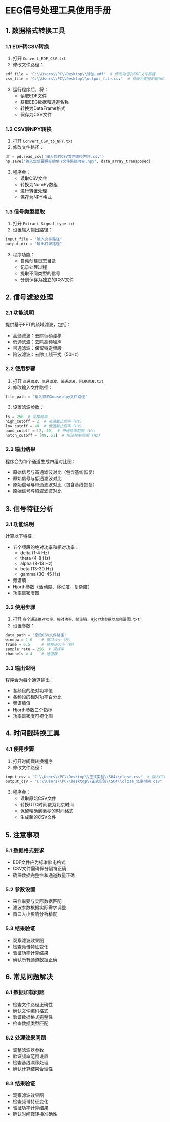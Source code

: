 # EEG信号处理工具使用手册

## 1. 数据格式转换工具

### 1.1 EDF转CSV转换
1. 打开 `Convert_EDF_CSV.txt`
2. 修改文件路径：
```python
edf_file = 'C:\\Users\\PC\\Desktop\\滤波.edf'  # 修改为您的EDF文件路径
csv_file = 'C:\\Users\\PC\\Desktop\\output_file.csv'  # 修改为期望的输出CSV文件路径
```
3. 运行程序后，将：
   - 读取EDF文件
   - 获取EEG数据和通道名称
   - 转换为DataFrame格式
   - 保存为CSV文件

### 1.2 CSV转NPY转换
1. 打开 `Convert_CSV_to_NPY.txt`
2. 修改文件路径：
```python
df = pd.read_csv('输入您的CSV文件路径内容.csv')
np.save('输入您想要保存的NPY文件路径内容.npy', data_array_transposed)
```
3. 程序会：
   - 读取CSV文件
   - 转换为NumPy数组
   - 进行转置处理
   - 保存为NPY格式

### 1.3 信号类型提取
1. 打开 `Extract_Signal_type.txt`
2. 设置输入输出路径：
```python
input_file = "输入文件路径"
output_dir = "输出目录路径"
```
3. 程序功能：
   - 自动创建日志目录
   - 记录处理过程
   - 提取不同类型的信号
   - 分别保存为独立的CSV文件

## 2. 信号滤波处理

### 2.1 功能说明
提供基于FFT的频域滤波，包括：
- 高通滤波：去除低频漂移
- 低通滤波：去除高频噪声
- 带通滤波：保留特定频段
- 陷波滤波：去除工频干扰（50Hz）

### 2.2 使用步骤
1. 打开 `高通滤波、低通滤波、带通滤波、陷波滤波.txt`
2. 修改输入文件路径：
```python
file_path = "输入您的Xmuse.npy文件路径"
```
3. 设置滤波参数：
```python
fs = 256  # 采样频率
high_cutoff = 2  # 高通截止频率 (Hz)
low_cutoff = 40  # 低通截止频率 (Hz)
band_cutoff = [2, 40]  # 带通频率范围 (Hz)
notch_cutoff = [49, 51]  # 陷波频率范围 (Hz)
```

### 2.3 输出结果
程序会为每个通道生成四组对比图：
- 原始信号与高通滤波对比（包含基线恢复）
- 原始信号与低通滤波对比
- 原始信号与带通滤波对比（包含基线恢复）
- 原始信号与陷波滤波对比

## 3. 信号特征分析

### 3.1 功能说明
计算以下特征：
- 五个频段的绝对功率和相对功率：
  - delta (1-4 Hz)
  - theta (4-8 Hz)
  - alpha (8-13 Hz)
  - beta (13-30 Hz)
  - gamma (30-45 Hz)
- 频谱熵
- Hjorth参数（活动度、移动度、复杂度）
- 功率谱密度图

### 3.2 使用步骤
1. 打开 `各个通道绝对功率、相对功率、频谱熵、Hjorth参数以及频谱图.txt`
2. 设置参数：
```python
data_path = "您的CSV文件路径"
window = 1.0    # 窗口大小（秒）
frame = 0.5     # 帧移动大小（秒）
sample_rate = 256  # 采样率
channels = 4    # 通道数
```

### 3.3 输出说明
程序会为每个通道输出：
- 各频段的绝对功率值
- 各频段的相对功率百分比
- 频谱熵值
- Hjorth参数三个指标
- 功率谱密度可视化图

## 4. 时间戳转换工具

### 4.1 使用步骤
1. 打开时间戳转换程序
2. 修改文件路径：
```python
input_csv = "C:\\Users\\PC\\Desktop\\正式实验\\S04\\close.csv"  # 输入CSV文件路径
output_csv = "C:\\Users\\PC\\Desktop\\正式实验\\S04\\close_北京时间.csv"  # 输出CSV文件路径
```
3. 程序会：
   - 读取原始CSV文件
   - 转换UTC时间戳为北京时间
   - 保留精确到毫秒的时间格式
   - 生成新的CSV文件

## 5. 注意事项

### 5.1 数据格式要求
- EDF文件应为标准脑电格式
- CSV文件需确保分隔符正确
- 确保数据完整性和通道数量正确

### 5.2 参数设置
- 采样率要与实际数据匹配
- 滤波参数根据实际需求调整
- 窗口大小影响分析精度

### 5.3 结果验证
- 观察滤波效果图
- 检查频谱特征变化
- 验证功率计算结果
- 确认所有通道数据正确

## 6. 常见问题解决

### 6.1 数据加载问题
- 检查文件路径正确性
- 确认文件编码格式
- 验证数据格式完整性
- 检查数据类型匹配

### 6.2 处理效果问题
- 调整滤波器参数
- 验证频率范围设置
- 检查基线漂移处理
- 确认计算结果合理性

### 6.3 结果验证
- 观察滤波效果图
- 检查频谱特征变化
- 验证功率计算结果
- 确认时间戳转换准确性
